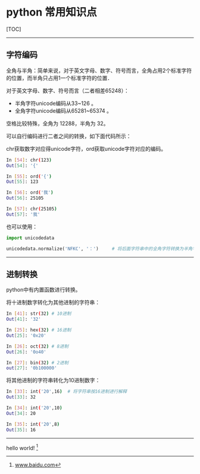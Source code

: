 # python 常用知识点

[TOC]

---

## 字符编码

全角与半角：简单来说，对于英文字母、数字、符号而言，全角占用2个标准字符的位置，而半角只占用1一个标准字符的位置．

对于英文字母、数字、符号而言（二者相差65248）：

* 半角字符unicode编码从33~126 。
* 全角字符unicode编码从65281~65374 。

空格比较特殊，全角为 12288，半角为 32。

可以自行编码进行二者之间的转换，如下面代码所示：

chr获取数字对应得unicode字符，ord获取unicode字符对应的编码。

```sh
In [54]: chr(123)                                               
Out[54]: '{'

In [55]: ord('{')                                               
Out[55]: 123

In [56]: ord('我')                                              
Out[56]: 25105

In [57]: chr(25105)                                             
Out[57]: '我'
```



也可以使用：

```python
import unicodedata

unicodedata.normalize('NFKC', '：')     # 将后面字符串中的全角字符转换为半角字符
```

---

## 进制转换

python中有内置函数进行转换。

将十进制数字转化为其他进制的字符串：

```sh
In [41]: str(32) # 10进制                                
Out[41]: '32'

In [25]: hex(32) # 16进制                     
Out[25]: '0x20'

In [26]: oct(32) # 8进制       
Out[26]: '0o40'

In [27]: bin(32) # 2进制       
out[27]: '0b100000'
```



将其他进制的字符串转化为10进制数字：

```sh
In [33]: int('20',16)  # 将字符串按16进制进行解释
Out[33]: 32

In [34]: int('20',10) 
Out[34]: 20

In [35]: int('20',8) 
Out[35]: 16
```

---

hello world! [^2]



[^2]: www.baidu.com